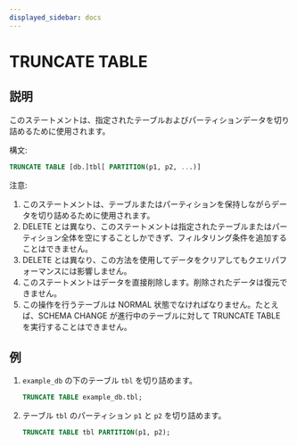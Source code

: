 ```yaml
---
displayed_sidebar: docs
---
```


# TRUNCATE TABLE

## 説明

このステートメントは、指定されたテーブルおよびパーティションデータを切り詰めるために使用されます。

構文:

```sql
TRUNCATE TABLE [db.]tbl[ PARTITION(p1, p2, ...)]
```

注意:

1. このステートメントは、テーブルまたはパーティションを保持しながらデータを切り詰めるために使用されます。
2. DELETE とは異なり、このステートメントは指定されたテーブルまたはパーティション全体を空にすることしかできず、フィルタリング条件を追加することはできません。
3. DELETE とは異なり、この方法を使用してデータをクリアしてもクエリパフォーマンスには影響しません。
4. このステートメントはデータを直接削除します。削除されたデータは復元できません。
5. この操作を行うテーブルは NORMAL 状態でなければなりません。たとえば、SCHEMA CHANGE が進行中のテーブルに対して TRUNCATE TABLE を実行することはできません。

## 例

1. `example_db` の下のテーブル `tbl` を切り詰めます。

    ```sql
    TRUNCATE TABLE example_db.tbl;
    ```

2. テーブル `tbl` のパーティション `p1` と `p2` を切り詰めます。

    ```sql
    TRUNCATE TABLE tbl PARTITION(p1, p2);
    ```